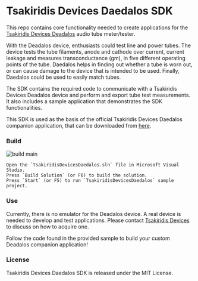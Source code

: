 ﻿# Tsakiridis Devices Daedalos SDK
This repo contains core functionality needed to create applications for the [Tsakiridis Devices Deadalos](http://www.tsakiridis-devices.com/test_evaluation_daedalos.html) audio tube meter/tester.

With the Deadalos device, enthusiasts could test line and power tubes. The device tests the tube filaments, anode and cathode over current, current leakage and measures transconductance (gm), in five different operating points of the tube. Daedalos helps in finding out whether a tube is worn out, or can cause damage to the device that is intended to be used. Finally, Daedalos could be used to easily match tubes.

The SDK contains the required code to communicate with a Tsakiridis Devices Deadalos device and perform and export tube test measurements. It also includes a sample application that demonstrates the SDK functionalities. 

This SDK is used as the basis of the official Tsakiridis Devices Daedalos companion application, that can be downloaded from [here](http://www.tsakiridis-devices.com/software/tsakiridis_devices_daedalos_v1.2.0.zip).

### Build
![build main](https://github.com/PantelisGeorgiadis/TsakiridisDevicesDaedalosSDK/workflows/build/badge.svg?branch=main)

	Open the `TsakiridisDevicesDaedalos.sln` file in Microsoft Visual Studio.
	Press `Build Solution` (or F6) to build the solution.
	Press `Start` (or F5) to run `TsakiridisDevicesDaedalos` sample project.

### Use
Currently, there is no emulator for the Deadalos device. A real device is needed to develop and test applications. Please contact [Tsakiridis Devices](http://www.tsakiridis-devices.com/contact.html) to discuss on how to acquire one. 

Follow the code found in the provided sample to build your custom Deadalos companion application!

### License
Tsakiridis Devices Daedalos SDK is released under the MIT License.
